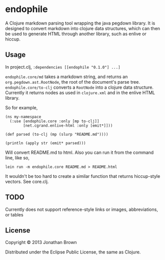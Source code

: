 # endophile

A Clojure markdown parsing tool wrapping the java pegdown library. It is designed to convert markdown into clojure data structures, which can then be used to generate HTML through another library, such as enlive or hiccup.

## Usage

In project.clj, `:dependencies [[endophile "0.1.0"] ...]`

`endophile.core/md` takes a markdown string, and returns an
`org.pegdown.ast.RootNode`, the root of the document's parse tree.
`endophile.core/to-clj` converts a `RootNode` into a clojure data structure.
Currently it returns nodes as used in `clojure.xml` and in the enlive HTML library.

So for example,

```
(ns my-namespace
  (:use [endophile.core :only [mp to-clj]]
        [net.cgrand.enlive-html :only [emit*]]))

(def parsed (to-clj (mp (slurp "README.md"))))

(println (apply str (emit* parsed)))

```

Will convert README.md to html. Also you can run it from the command line,
like so,

`lein run -m endophile.core README.md > README.html`

It wouldn't be too hard to create a similar function that returns hiccup-style
vectors. See core.clj.

## TODO

Currently does not support reference-style links or images, abbreviations, or
tables

## License

Copyright © 2013 Jonathan Brown

Distributed under the Eclipse Public License, the same as Clojure.

